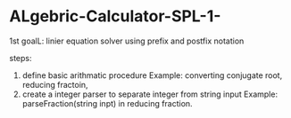 # ALgebric-Calculator-SPL-1-
 1st goalL: linier equation solver using prefix and postfix notation 
 
 steps:
 1) define basic arithmatic procedure
   Example: converting conjugate root, reducing fractoin,
 2) create a integer parser to separate integer from string input
   Example: parseFraction(string inpt) in reducing fraction.
